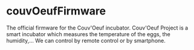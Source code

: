 # couvOeufFirmware
The official firmware for the Couv'Oeuf incubator. Couv'Oeuf Project is a smart incubator which measures the temperature of the eggs, the humidity,... We can control by remote control or by smartphone.
